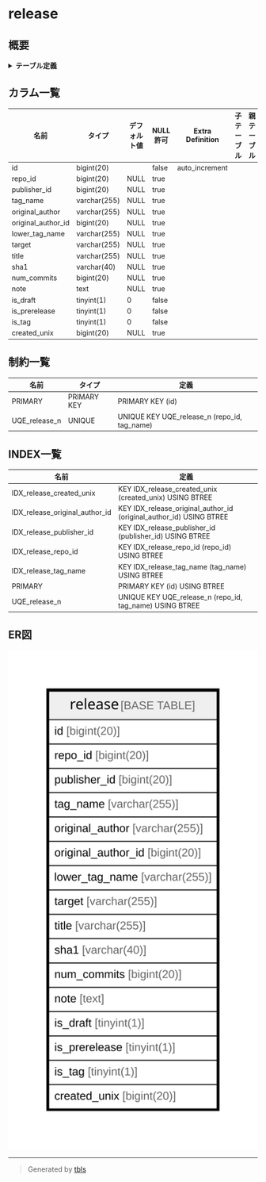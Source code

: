 # release

## 概要

<details>
<summary><strong>テーブル定義</strong></summary>

```sql
CREATE TABLE `release` (
  `id` bigint(20) NOT NULL AUTO_INCREMENT,
  `repo_id` bigint(20) DEFAULT NULL,
  `publisher_id` bigint(20) DEFAULT NULL,
  `tag_name` varchar(255) DEFAULT NULL,
  `original_author` varchar(255) DEFAULT NULL,
  `original_author_id` bigint(20) DEFAULT NULL,
  `lower_tag_name` varchar(255) DEFAULT NULL,
  `target` varchar(255) DEFAULT NULL,
  `title` varchar(255) DEFAULT NULL,
  `sha1` varchar(40) DEFAULT NULL,
  `num_commits` bigint(20) DEFAULT NULL,
  `note` text DEFAULT NULL,
  `is_draft` tinyint(1) NOT NULL DEFAULT 0,
  `is_prerelease` tinyint(1) NOT NULL DEFAULT 0,
  `is_tag` tinyint(1) NOT NULL DEFAULT 0,
  `created_unix` bigint(20) DEFAULT NULL,
  PRIMARY KEY (`id`),
  UNIQUE KEY `UQE_release_n` (`repo_id`,`tag_name`),
  KEY `IDX_release_tag_name` (`tag_name`),
  KEY `IDX_release_original_author_id` (`original_author_id`),
  KEY `IDX_release_created_unix` (`created_unix`),
  KEY `IDX_release_repo_id` (`repo_id`),
  KEY `IDX_release_publisher_id` (`publisher_id`)
) ENGINE=InnoDB DEFAULT CHARSET=utf8mb4 ROW_FORMAT=DYNAMIC
```

</details>

## カラム一覧

| 名前                 | タイプ          | デフォルト値       | NULL許可   | Extra Definition | 子テーブル      | 親テーブル      | コメント     |
| ------------------ | ------------ | ------------ | -------- | ---------------- | ---------- | ---------- | -------- |
| id                 | bigint(20)   |              | false    | auto_increment   |            |            |          |
| repo_id            | bigint(20)   | NULL         | true     |                  |            |            |          |
| publisher_id       | bigint(20)   | NULL         | true     |                  |            |            |          |
| tag_name           | varchar(255) | NULL         | true     |                  |            |            |          |
| original_author    | varchar(255) | NULL         | true     |                  |            |            |          |
| original_author_id | bigint(20)   | NULL         | true     |                  |            |            |          |
| lower_tag_name     | varchar(255) | NULL         | true     |                  |            |            |          |
| target             | varchar(255) | NULL         | true     |                  |            |            |          |
| title              | varchar(255) | NULL         | true     |                  |            |            |          |
| sha1               | varchar(40)  | NULL         | true     |                  |            |            |          |
| num_commits        | bigint(20)   | NULL         | true     |                  |            |            |          |
| note               | text         | NULL         | true     |                  |            |            |          |
| is_draft           | tinyint(1)   | 0            | false    |                  |            |            |          |
| is_prerelease      | tinyint(1)   | 0            | false    |                  |            |            |          |
| is_tag             | tinyint(1)   | 0            | false    |                  |            |            |          |
| created_unix       | bigint(20)   | NULL         | true     |                  |            |            |          |

## 制約一覧

| 名前            | タイプ         | 定義                                           |
| ------------- | ----------- | -------------------------------------------- |
| PRIMARY       | PRIMARY KEY | PRIMARY KEY (id)                             |
| UQE_release_n | UNIQUE      | UNIQUE KEY UQE_release_n (repo_id, tag_name) |

## INDEX一覧

| 名前                             | 定義                                                                  |
| ------------------------------ | ------------------------------------------------------------------- |
| IDX_release_created_unix       | KEY IDX_release_created_unix (created_unix) USING BTREE             |
| IDX_release_original_author_id | KEY IDX_release_original_author_id (original_author_id) USING BTREE |
| IDX_release_publisher_id       | KEY IDX_release_publisher_id (publisher_id) USING BTREE             |
| IDX_release_repo_id            | KEY IDX_release_repo_id (repo_id) USING BTREE                       |
| IDX_release_tag_name           | KEY IDX_release_tag_name (tag_name) USING BTREE                     |
| PRIMARY                        | PRIMARY KEY (id) USING BTREE                                        |
| UQE_release_n                  | UNIQUE KEY UQE_release_n (repo_id, tag_name) USING BTREE            |

## ER図

![er](release.svg)

---

> Generated by [tbls](https://github.com/k1LoW/tbls)
